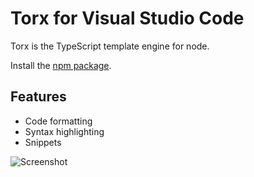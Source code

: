 # Torx for Visual Studio Code

Torx is the TypeScript template engine for node.

Install the [npm package](https://www.npmjs.com/package/torx).

## Features

-  Code formatting
-  Syntax highlighting
-  Snippets

![Screenshot](https://raw.githubusercontent.com/torxjs/vscode-torx/develop/images/screenshot.png "Editor Screenshot")

